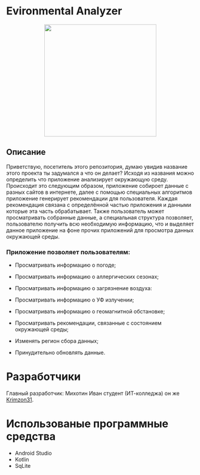 # Evironmental Analyzer
<p align="center">

  <img width="300" height="300" src="https://github.com/Krimzon31/Environmental_Analyzer/assets/83700861/f6fb7e5e-8908-4028-970c-7de0031552b5">

</p>

## Описание

Приветствую, посетитель этого репозитория, думаю увидив название этого проекта ты задумался а что он делает? Исходя из названия можно определить что приложение анализирует окружающую среду.
Происходит это следующим образом, приложение собироет данные с разных сайтов в интернете, далее с помощью специальных алгоритмов приложение генерирует рекомендации для пользователя.
Каждая рекомендация связана с определённой частью приложения и данными которые эта часть обрабатывает. Также пользователь может просматривать собранные данные, а специальная структура позволяет,
пользователю получить всю необходимую информацию, что и выделяет данное приложение на фоне прочих приложений для просмотра данных окружающей среды.

### Приложение позволяет пользователям:

* Просматривать информацию о погоде;

* Просматривать информацию о аллергических сезонах;

* Просматривать информацию о загрязнение воздуха:

* Просматривать информацию о УФ излучении;

* Просматривать информацию о геомагнитной обстановке;

* Просматривать рекомендации, связанные с состоянием окружающей среды;

* Изменять регион сбора данных;

* Принудительно обновлять данные.


# Разработчики

Главный разработчик: Михотин Иван студент (ИТ-колледжа) он же [Krimzon31](https://github.com/Krimzon31).

# Использованые программные средства

* Android Studio
* Kotlin
* SqLite

